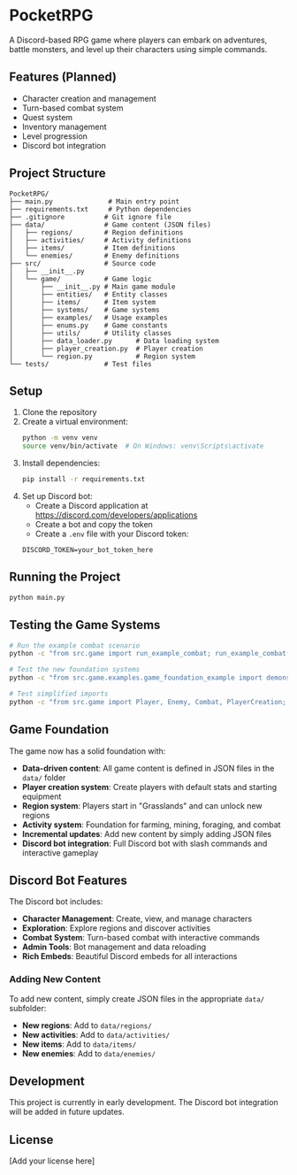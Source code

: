 # PocketRPG

A Discord-based RPG game where players can embark on adventures, battle monsters, and level up their characters using simple commands.

## Features (Planned)

- Character creation and management
- Turn-based combat system
- Quest system
- Inventory management
- Level progression
- Discord bot integration

## Project Structure

```
PocketRPG/
├── main.py              # Main entry point
├── requirements.txt     # Python dependencies
├── .gitignore          # Git ignore file
├── data/               # Game content (JSON files)
│   ├── regions/        # Region definitions
│   ├── activities/     # Activity definitions
│   ├── items/          # Item definitions
│   └── enemies/        # Enemy definitions
├── src/                # Source code
│   ├── __init__.py
│   └── game/           # Game logic
│       ├── __init__.py # Main game module
│       ├── entities/   # Entity classes
│       ├── items/      # Item system
│       ├── systems/    # Game systems
│       ├── examples/   # Usage examples
│       ├── enums.py    # Game constants
│       ├── utils/      # Utility classes
│       ├── data_loader.py      # Data loading system
│       ├── player_creation.py  # Player creation
│       └── region.py           # Region system
└── tests/              # Test files
```

## Setup

1. Clone the repository
2. Create a virtual environment:
   ```bash
   python -m venv venv
   source venv/bin/activate  # On Windows: venv\Scripts\activate
   ```
3. Install dependencies:
   ```bash
   pip install -r requirements.txt
   ```
4. Set up Discord bot:
   - Create a Discord application at https://discord.com/developers/applications
   - Create a bot and copy the token
   - Create a `.env` file with your Discord token:
   ```
   DISCORD_TOKEN=your_bot_token_here
   ```

## Running the Project

```bash
python main.py
```

## Testing the Game Systems

```bash
# Run the example combat scenario
python -c "from src.game import run_example_combat; run_example_combat()"

# Test the new foundation systems
python -c "from src.game.examples.game_foundation_example import demonstrate_integration; demonstrate_integration()"

# Test simplified imports
python -c "from src.game import Player, Enemy, Combat, PlayerCreation; print('All imports working!')"
```

## Game Foundation

The game now has a solid foundation with:

- **Data-driven content**: All game content is defined in JSON files in the `data/` folder
- **Player creation system**: Create players with default stats and starting equipment
- **Region system**: Players start in "Grasslands" and can unlock new regions
- **Activity system**: Foundation for farming, mining, foraging, and combat
- **Incremental updates**: Add new content by simply adding JSON files
- **Discord bot integration**: Full Discord bot with slash commands and interactive gameplay

## Discord Bot Features

The Discord bot includes:

- **Character Management**: Create, view, and manage characters
- **Exploration**: Explore regions and discover activities
- **Combat System**: Turn-based combat with interactive commands
- **Admin Tools**: Bot management and data reloading
- **Rich Embeds**: Beautiful Discord embeds for all interactions

### Adding New Content

To add new content, simply create JSON files in the appropriate `data/` subfolder:

- **New regions**: Add to `data/regions/`
- **New activities**: Add to `data/activities/`
- **New items**: Add to `data/items/`
- **New enemies**: Add to `data/enemies/`

## Development

This project is currently in early development. The Discord bot integration will be added in future updates.

## License

[Add your license here]
